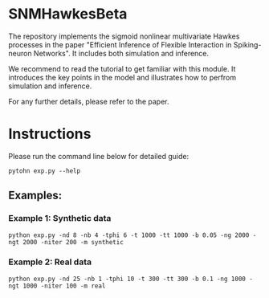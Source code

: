 # SNMHawkesBeta
The repository implements the sigmoid nonlinear multivariate Hawkes processes in the paper "Efficient Inference of Flexible Interaction in Spiking-neuron Networks". It includes both simulation and inference. 

We recommend to read the tutorial to get familiar with this module. It introduces the key points in the model and illustrates how to perfrom simulation and inference.

For any further details, please refer to the paper. 

# Instructions
Please run the command line below for detailed guide:
```
pytohn exp.py --help 
```
## Examples:

### Example 1: Synthetic data
```
python exp.py -nd 8 -nb 4 -tphi 6 -t 1000 -tt 1000 -b 0.05 -ng 2000 -ngt 2000 -niter 200 -m synthetic
```
### Example 2: Real data
```
python exp.py -nd 25 -nb 1 -tphi 10 -t 300 -tt 300 -b 0.1 -ng 1000 -ngt 1000 -niter 100 -m real
```
